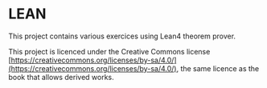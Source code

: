 # LEAN

This project contains various exercices using Lean4 theorem prover.

This project is licenced under the Creative Commons license  [https://creativecommons.org/licenses/by-sa/4.0/](https://creativecommons.org/licenses/by-sa/4.0/), the same licence as the book that allows derived works.


